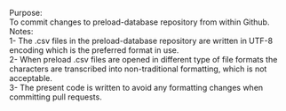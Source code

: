 Purpose:  
  To commit changes to preload-database repository from within Github.  
Notes:   
1-	The .csv files in the preload-database repository are written in UTF-8 encoding which is the preferred format in use.   
2-	When preload .csv files are opened in different type of file formats the characters are transcribed into non-traditional formatting, which is not acceptable.  
3-	The present code is written to avoid any formatting changes when committing pull requests.  
